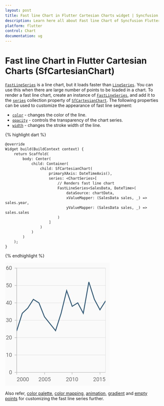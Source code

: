 ```yaml
---
layout: post
title: Fast line Chart in Flutter Cartesian Charts widget | Syncfusion 
description: Learn here all about Fast line Chart of Syncfusion Flutter Cartesian Charts (SfCartesianChart) widget and more.
platform: flutter
control: Chart
documentation: ug
---
```


# Fast line Chart in Flutter Cartesian Charts (SfCartesianChart)

[`FastLineSeries`](https://pub.dev/documentation/syncfusion_flutter_charts/latest/charts/FastLineSeries-class.html) is a line chart, but it loads faster than [`LineSeries`](https://pub.dev/documentation/syncfusion_flutter_charts/latest/charts/LineSeries-class.html). You can use this when there are large number of points to be loaded in a chart. To render a fast line chart, create an instance of [`FastLineSeries`](https://pub.dev/documentation/syncfusion_flutter_charts/latest/charts/FastLineSeries-class.html), and add it to the [`series`](https://pub.dev/documentation/syncfusion_flutter_charts/latest/charts/SfCartesianChart/series.html) collection property of [`SfCartesianChart`](https://pub.dev/documentation/syncfusion_flutter_charts/latest/charts/SfCartesianChart-class.html). The following properties can be used to customize the appearance of fast line segment:

* [`color`](https://pub.dev/documentation/syncfusion_flutter_charts/latest/charts/CartesianSeries/color.html) - changes the color of the line.
* [`opacity`](https://pub.dev/documentation/syncfusion_flutter_charts/latest/charts/CartesianSeries/opacity.html) - controls the transparency of the chart series.
* [`width`](https://pub.dev/documentation/syncfusion_flutter_charts/latest/charts/CartesianSeries/width.html) - changes the stroke width of the line.

{% highlight dart %} 

    @override
    Widget build(BuildContext context) {
        return Scaffold(
            body: Center(
                child: Container(
                    child: SfCartesianChart(
                        primaryXAxis: DateTimeAxis(),
                        series: <ChartSeries>[
                            // Renders fast line chart
                            FastLineSeries<SalesData, DateTime>(
                                dataSource: chartData,
                                xValueMapper: (SalesData sales, _) => sales.year,
                                yValueMapper: (SalesData sales, _) => sales.sales
                            )
                        ]
                    )
                )
            )
        );
    }


{% endhighlight %}

![Fast line chart](images/cartesian-chart-types/fastline.jpg)

Also refer, [color palette](./series-customization#color-palette), [color mapping](./series-customization#color-mapping-for-data-points), [animation](./series-customization#animation), [gradient](./series-customization#gradient-fill) and [empty points](./series-customization#empty-points) for customizing the fast line series further.